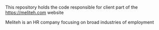 
This repository holds the code responsible for client part of the https://meliteh.com website

Meliteh is an HR company focusing on broad industries of employment
